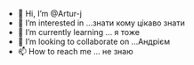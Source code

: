 - 👋 Hi, I’m @Artur-j
- 👀 I’m interested in ...знати кому цікаво знати
- 🌱 I’m currently learning ...
я тоже 
- 💞️ I’m looking to collaborate on ...Андрієм
- 📫 How to reach me ...
не знаю
<!---
Artur-j/Artur-j is a ✨ special ✨ repository because its `README.md` (this file) appears on your GitHub profile.
You can click the Preview link to take a look at your changes.
--->
